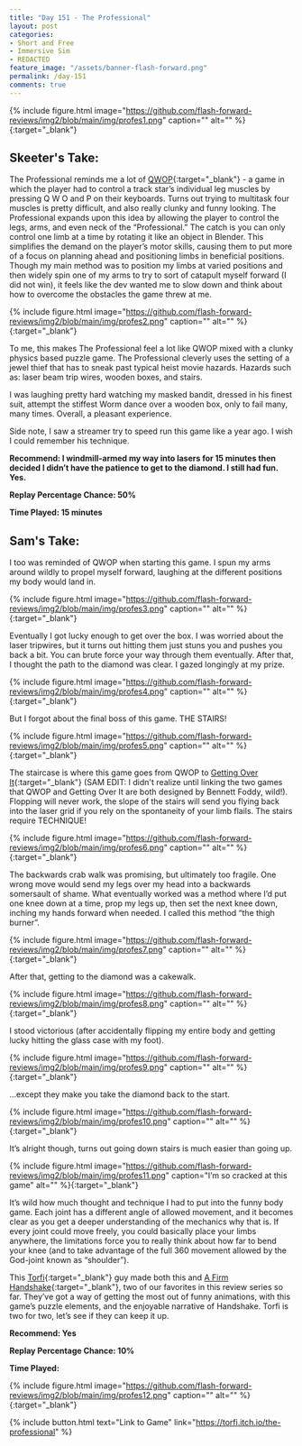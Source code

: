 ```yaml
---
title: "Day 151 - The Professional"
layout: post
categories:
- Short and Free
- Immersive Sim
- REDACTED
feature_image: "/assets/banner-flash-forward.png"
permalink: /day-151
comments: true
---
```


{% include figure.html image="https://github.com/flash-forward-reviews/img2/blob/main/img/profes1.png" caption="" alt="" %}{:target="_blank"}

## Skeeter's Take:

The Professional reminds me a lot of [QWOP](https://www.foddy.net/Athletics.html){:target="_blank"} - a game in which the player had to control a track star’s individual leg muscles by pressing Q W O and P on their keyboards. Turns out trying to multitask four muscles is pretty difficult, and also really clunky and funny looking. The Professional expands upon this idea by allowing the player to control the legs, arms, and even neck of the “Professional.” The catch is you can only control one limb at a time by rotating it like an object in Blender. This simplifies the demand on the player’s motor skills, causing them to put more of a focus on planning ahead and positioning limbs in beneficial positions. Though my main method was to position my limbs at varied positions and then widely spin one of my arms to try to sort of catapult myself forward (I did not win), it feels like the dev wanted me to slow down and think about how to overcome the obstacles the game threw at me.

{% include figure.html image="https://github.com/flash-forward-reviews/img2/blob/main/img/profes2.png" caption="" alt="" %}{:target="_blank"}

To me, this makes The Professional feel a lot like QWOP mixed with a clunky physics based puzzle game. The Professional cleverly uses the setting of a jewel thief that has to sneak past typical heist movie hazards. Hazards such as: laser beam trip wires, wooden boxes, and stairs. 

I was laughing pretty hard watching my masked bandit, dressed in his finest suit, attempt the stiffest Worm dance over a wooden box, only to fail many, many times. Overall, a pleasant experience. 

Side note, I saw a streamer try to speed run this game like a year ago. I wish I could remember his technique. 

**Recommend:  I windmill-armed my way into lasers for 15 minutes then decided I didn’t have the patience to get to the diamond. I still had fun. Yes.**

**Replay Percentage Chance: 50%**

**Time Played: 15 minutes**

## Sam's Take:

I too was reminded of QWOP when starting this game. I spun my arms around wildly to propel 
myself forward, laughing at the different positions my body would land in.

{% include figure.html image="https://github.com/flash-forward-reviews/img2/blob/main/img/profes3.png" caption="" alt="" %}{:target="_blank"}

Eventually I got lucky enough to get over the box. I was worried about the laser tripwires, but it turns out hitting them just stuns you and pushes you back a bit. You can brute force your way through them eventually. After that, I thought the path to the diamond was clear. I gazed longingly at my prize.

{% include figure.html image="https://github.com/flash-forward-reviews/img2/blob/main/img/profes4.png" caption="" alt="" %}{:target="_blank"}

But I forgot about the final boss of this game. THE STAIRS!

{% include figure.html image="https://github.com/flash-forward-reviews/img2/blob/main/img/profes5.png" caption="" alt="" %}{:target="_blank"}

The staircase is where this game goes from QWOP to [Getting Over It](https://store.steampowered.com/app/240720/Getting_Over_It_with_Bennett_Foddy/){:target="_blank"} (SAM EDIT: I didn't realize until linking the two games that QWOP and Getting Over It are both designed by Bennett Foddy, wild!). Flopping will never work, the slope of the stairs will send you flying back into the laser grid if you rely on the spontaneity of your limb flails. The stairs require TECHNIQUE!

{% include figure.html image="https://github.com/flash-forward-reviews/img2/blob/main/img/profes6.png" caption="" alt="" %}{:target="_blank"}

The backwards crab walk was promising, but ultimately too fragile. One wrong move would send my legs over my head into a backwards somersault of shame. What eventually worked was a method where I’d put one knee down at a time, prop my legs up, then set the next knee down, inching my hands forward when needed. I called this method “the thigh burner”.

{% include figure.html image="https://github.com/flash-forward-reviews/img2/blob/main/img/profes7.png" caption="" alt="" %}{:target="_blank"}

After that, getting to the diamond was a cakewalk.

{% include figure.html image="https://github.com/flash-forward-reviews/img2/blob/main/img/profes8.png" caption="" alt="" %}{:target="_blank"}

I stood victorious (after accidentally flipping my entire body and getting lucky hitting the glass case with my foot).

{% include figure.html image="https://github.com/flash-forward-reviews/img2/blob/main/img/profes9.png" caption="" alt="" %}{:target="_blank"}

...except they make you take the diamond back to the start.

{% include figure.html image="https://github.com/flash-forward-reviews/img2/blob/main/img/profes10.png" caption="" alt="" %}{:target="_blank"}

It’s alright though, turns out going down stairs is much easier than going up.

{% include figure.html image="https://github.com/flash-forward-reviews/img2/blob/main/img/profes11.png" caption="I’m so cracked at this game" alt="" %}{:target="_blank"}

It’s wild how much thought and technique I had to put into the funny body game. Each joint has a different angle of allowed movement, and it becomes clear as you get a deeper understanding of the mechanics why that is. If every joint could move freely, you could basically place your limbs anywhere, the limitations force you to really think about how far to bend your knee (and to take advantage of the full 360 movement allowed by the God-joint known as “shoulder”).

This [Torfi](https://torfi.itch.io/){:target="_blank"} guy made both this and [A Firm Handshake](https://flash-forward-reviews.github.io/day-128){:target="_blank"}, two of our favorites in this review series so far. They’ve got a way of getting the most out of funny animations, with this game’s puzzle elements, and the enjoyable narrative of Handshake. Torfi is two for two, let’s see if they can keep it up.

**Recommend: Yes**

**Replay Percentage Chance: 10%**

**Time Played:**

{% include figure.html image="https://github.com/flash-forward-reviews/img2/blob/main/img/profes12.png" caption="" alt="" %}{:target="_blank"}

{% include button.html text="Link to Game" link="https://torfi.itch.io/the-professional" %}